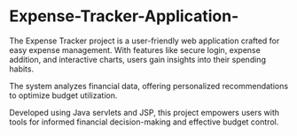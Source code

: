 # Expense-Tracker-Application-

The Expense Tracker project is a user-friendly web application crafted for easy expense management. With features like secure login, expense addition, and interactive charts, users gain insights into their spending habits. 

The system analyzes financial data, offering personalized recommendations to optimize budget utilization. 

Developed using Java servlets and JSP, this project empowers users with tools for informed financial decision-making and effective budget control.

